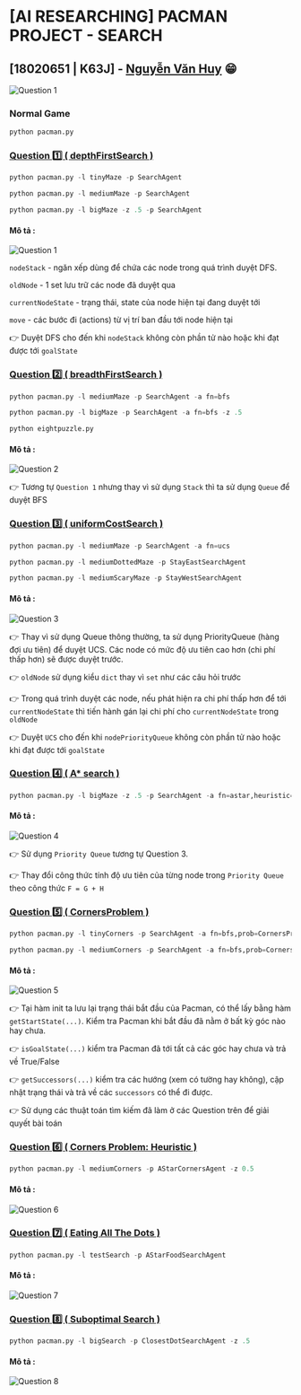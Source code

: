# **[AI RESEARCHING] PACMAN PROJECT - SEARCH**

## **[18020651 | K63J] - [Nguyễn Văn Huy](https://github.com/NoCtrlZ1110/) 😁**

![Question 1](./done/pacman.gif)

### **Normal Game**

```python
python pacman.py
```

### [**Question 1️⃣ ( depthFirstSearch )**](https://github.com/NoCtrlZ1110/Pacman-Search/issues/1)

```python
python pacman.py -l tinyMaze -p SearchAgent
```

```python
python pacman.py -l mediumMaze -p SearchAgent
```

```python
python pacman.py -l bigMaze -z .5 -p SearchAgent
```

#### Mô tả :

![Question 1](./done/question1.png)

`nodeStack` - ngăn xếp dùng để chứa các node trong quá trình duyệt DFS.

`oldNode` - 1 set lưu trữ các node đã duyệt qua

`currentNodeState` - trạng thái, state của node hiện tại đang duyệt tới

`move` - các bước đi (actions) từ vị trí ban đầu tới node hiện tại

👉 Duyệt DFS cho đến khi `nodeStack` không còn phần tử nào hoặc khi đạt được tới `goalState`

### [**Question 2️⃣ ( breadthFirstSearch )**](https://github.com/NoCtrlZ1110/Pacman-Search/issues/2)

```python
python pacman.py -l mediumMaze -p SearchAgent -a fn=bfs
```

```python
python pacman.py -l bigMaze -p SearchAgent -a fn=bfs -z .5
```

```python
python eightpuzzle.py
```

#### Mô tả :

![Question 2](./done/question2.png)

👉 Tương tự `Question 1` nhưng thay vì sử dụng `Stack` thì ta sử dụng `Queue` để duyệt BFS

### [**Question 3️⃣ ( uniformCostSearch )**](https://github.com/NoCtrlZ1110/Pacman-Search/issues/3)

```python
python pacman.py -l mediumMaze -p SearchAgent -a fn=ucs
```

```python
python pacman.py -l mediumDottedMaze -p StayEastSearchAgent
```

```python
python pacman.py -l mediumScaryMaze -p StayWestSearchAgent
```

#### Mô tả :

![Question 3](./done/question3.png)

👉 Thay vì sử dụng Queue thông thường, ta sử dụng PriorityQueue (hàng đợi ưu tiên) để duyệt UCS. Các node có mức độ ưu tiên cao hơn (chi phí thấp hơn) sẽ được duyệt trước.

👉 `oldNode` sử dụng kiểu `dict` thay vì `set` như các câu hỏi trước

👉 Trong quá trình duyệt các node, nếu phát hiện ra chi phí thấp hơn để tới `currentNodeState` thì tiến hành gán lại chi phí cho `currentNodeState` trong `oldNode`

👉 Duyệt `UCS` cho đến khi `nodePriorityQueue` không còn phần tử nào hoặc khi đạt được tới `goalState`

### [**Question 4️⃣ ( A\* search )**](https://github.com/NoCtrlZ1110/Pacman-Search/issues/4)

```python
python pacman.py -l bigMaze -z .5 -p SearchAgent -a fn=astar,heuristic=manhattanHeuristic
```

#### Mô tả :

![Question 4](./done/question4.png)

👉 Sử dụng `Priority Queue` tương tự Question 3.

👉 Thay đổi công thức tính độ ưu tiên của từng node trong `Priority Queue` theo công thức `F = G + H`

### [**Question 5️⃣ ( CornersProblem )**](https://github.com/NoCtrlZ1110/Pacman-Search/issues/5)

```python
python pacman.py -l tinyCorners -p SearchAgent -a fn=bfs,prob=CornersProblem
```

```python
python pacman.py -l mediumCorners -p SearchAgent -a fn=bfs,prob=CornersProblem
```

#### Mô tả :

![Question 5](./done/question5.png)

👉 Tại hàm init ta lưu lại trạng thái bắt đầu của Pacman, có thể lấy bằng hàm `getStartState(...)`.
Kiểm tra Pacman khi bắt đầu đã nằm ở bất kỳ góc nào hay chưa.

👉 `isGoalState(...)` kiểm tra Pacman đã tới tất cả các góc hay chưa và trả về True/False

👉 `getSuccessors(...)` kiểm tra các hướng (xem có tường hay không), cập nhật trạng thái và trả về các `successors` có thể đi được.

👉 Sử dụng các thuật toán tìm kiếm đã làm ở các Question trên để giải quyết bài toán

### [**Question 6️⃣ ( Corners Problem: Heuristic )**](https://github.com/NoCtrlZ1110/Pacman-Search/issues/6)

```python
python pacman.py -l mediumCorners -p AStarCornersAgent -z 0.5
```

#### Mô tả :

![Question 6](./done/question6.png)

### [**Question 7️⃣ ( Eating All The Dots )**](https://github.com/NoCtrlZ1110/Pacman-Search/issues/7)

```python
python pacman.py -l testSearch -p AStarFoodSearchAgent
```

#### Mô tả :

![Question 7](./done/question7.png)

### [**Question 8️⃣ ( Suboptimal Search )**](https://github.com/NoCtrlZ1110/Pacman-Search/issues/8)

```python
python pacman.py -l bigSearch -p ClosestDotSearchAgent -z .5
```

#### Mô tả :

![Question 8](./done/question8.png)
